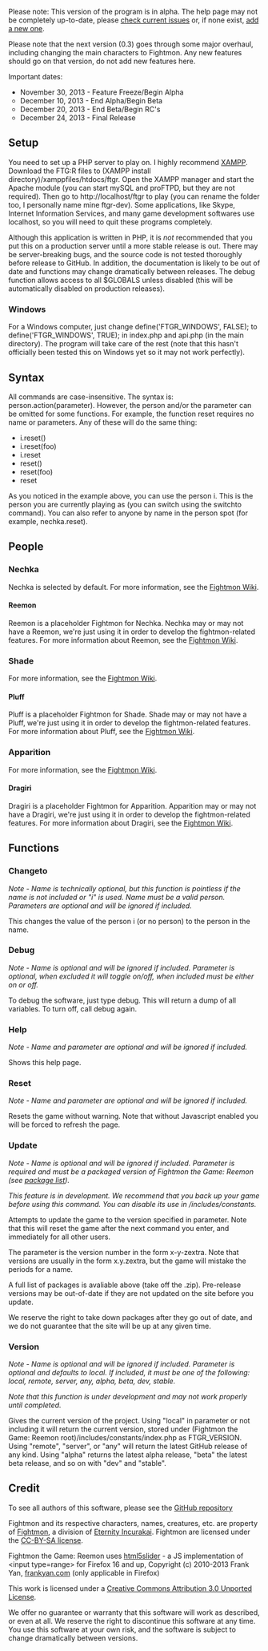 <p>Please note: This version of the program is in alpha.  The help page may not be completely up-to-date, please <a href="https://github.com/iggyvolz/Fightmon-the-Game--Reemon/issues">check current issues</a> or, if none exist, <a href="https://github.com/iggyvolz/Fightmon-the-Game--Reemon/issues/new">add a new one</a>.</p>
<p>Please note that the next version (0.3) goes through some major overhaul, including changing the main characters to Fightmon.  Any new features should go on that version, do not add new features here.</p>
<p>Important dates:
<ul>
	<li style="list-style-type:disc;">November 30, 2013 - Feature Freeze/Begin Alpha</li>
	<li style="list-style-type: circle;">December 10, 2013 - End Alpha/Begin Beta</li>
	<li style="list-style-type: circle;">December 20, 2013 - End Beta/Begin RC's</li>
	<li style="list-style-type: circle;">December 24, 2013 - Final Release</li>
</ul></p>
<h2>Setup</h2>
<p>You need to set up a PHP server to play on.  I highly recommend <a href="http://www.apachefriends.org/en/xampp.html">XAMPP</a>.  Download the FTG:R files to (XAMPP install directory)/xamppfiles/htdocs/ftgr.  Open the XAMPP manager and start the Apache module (you can start mySQL and proFTPD, but they are not required).  Then go to http://localhost/ftgr to play (you can rename the folder too, I personally name mine ftgr-dev).  Some applications, like Skype, Internet Information Services, and many game development softwares use localhost, so you will need to quit these programs completely. </p>
<p>Although this application is written in PHP, it is <em>not</em> recommended that you put this on a production server until a more stable release is out.  There may be server-breaking bugs, and the source code is not tested thoroughly before release to GitHub.  In addition, the documentation is likely to be out of date and functions may change dramatically between releases.  The debug function allows access to all $GLOBALS unless disabled (this will be automatically disabled on production releases).</p>
<h3>Windows</h3>
<p>For a Windows computer, just change define('FTGR_WINDOWS', FALSE); to define('FTGR_WINDOWS', TRUE); in index.php and api.php (in the main directory).  The program will take care of the rest (note that this hasn't officially been tested this on Windows yet so it may not work perfectly).</p>
<h2>Syntax</h2>
<p>All commands are case-insensitive.  The syntax is: person.action(parameter).  However, the person and/or the parameter can be omitted for some functions.  For example, the function reset requires no name or parameters.  Any of these will do the same thing:<p>
<ul>
	<li>i.reset()</li>
	<li>i.reset(foo)</li>
	<li>i.reset</li>
	<li>reset()</li>
	<li>reset(foo)</li>
	<li>reset</li>
</ul>
<p>As you noticed in the example above, you can use the person i.  This is the person you are currently playing as (you can switch using the switchto command).  You can also refer to anyone by name in the person spot (for example, nechka.reset).</p>
<h2>People</h2>
<h3>Nechka</h3>
Nechka is selected by default.  For more information, see the <a href="http://fightmon.wikia.com/wiki/Nechka">Fightmon Wiki</a>.
<h4>Reemon</h4>
Reemon is a placeholder Fightmon for Nechka.  Nechka may or may not have a Reemon, we're just using it in order to develop the fightmon-related features.
For more information about Reemon, see the <a href="http://fightmon.wikia.com/wiki/Reemon">Fightmon Wiki</a>.
<h3>Shade</h3>
For more information, see the <a href="http://fightmon.wikia.com/wiki/Shade">Fightmon Wiki</a>.
<h4>Pluff</h4>
Pluff is a placeholder Fightmon for Shade.  Shade may or may not have a Pluff, we're just using it in order to develop the fightmon-related features.
For more information about Pluff, see the <a href="http://fightmon.wikia.com/wiki/Pluff">Fightmon Wiki</a>.
<h3>Apparition</h3>
For more information, see the <a href="http://fightmon.wikia.com/wiki/Apparition">Fightmon Wiki</a>.
<h4>Dragiri</h4>
Dragiri is a placeholder Fightmon for Apparition.  Apparition may or may not have a Dragiri, we're just using it in order to develop the fightmon-related features.
For more information about Dragiri, see the <a href="http://fightmon.wikia.com/wiki/Dragiri">Fightmon Wiki</a>.
<h2>Functions</h2>
<h3>Changeto</h3>
<p style="font-style:italic;">Note - Name is technically optional, but this function is pointless if the name is not included or "i" is used.  Name must be a valid person.  Parameters are optional and will be ignored if included.</p>
This changes the value of the person i (or no person) to the person in the name.
<h3>Debug</h3>
<p style="font-style:italic;">Note - Name is optional and will be ignored if included.  Parameter is optional, when excluded it will toggle on/off, when included must be either on or off.</p>
To debug the software, just type debug.  This will return a dump of all variables.  To turn off, call debug again.
<h3>Help</h3>
<p style="font-style:italic;">Note - Name and parameter are optional and will be ignored if included.</p>
Shows this help page.
<h3>Reset</h3>
<p style="font-style:italic;">Note - Name and parameter are optional and will be ignored if included.</p>
Resets the game without warning.  Note that without Javascript enabled you will be forced to refresh the page.
<h3>Update</h3>
<p style="font-style:italic;">Note - Name is optional and will be ignored if included.  Parameter is required and must be a packaged version of Fightmon the Game: Reemon (see <a href="http://fightmon.eternityincurakai.com/fightmon/ftgr/">package list</a>).</p>
<p style="font-style:italic;">This feature is in development.  We recommend that you back up your game before using this command.  You can disable its use in /includes/constants.</p>
<p>Attempts to update the game to the version specified in parameter.  Note that this will reset the game after the next command you enter, and immediately for all other users.</p>
<p>The parameter is the version number in the form x-y-zextra.  Note that versions are usually in the form x.y.zextra, but the game will mistake the periods for a name.</p>
<p>A full list of packages is avaliable above (take off the .zip).  Pre-release versions may be out-of-date if they are not updated on the site before you update.</p>
<p>We reserve the right to take down packages after they go out of date, and we do not guarantee that the site will be up at any given time.</p>

<h3>Version</h3>
<p style="font-style:italic;">Note - Name is optional and will be ignored if included.  Parameter is optional and defaults to local.  If included, it must be one of the following: local, remote, server, any, alpha, beta, dev, stable.</p>
<p style="font-style:italic;">Note that this function is under development and may not work properly until completed.</p>
Gives the current version of the project.  Using "local" in parameter or not including it will return the current version, stored under (Fightmon the Game: Reemon root)/includes/constants/index.php as FTGR_VERSION.  Using "remote", "server", or "any" will return the latest GitHub release of any kind.  Using "alpha" returns the latest alpha release, "beta" the latest beta release, and so on with "dev" and "stable".
<h2>Credit</h2>
<p>To see all authors of this software, please see the <a href="https://github.com/iggyvolz/Fightmon-the-Game--Reemon">GitHub repository</a></p>
<p>Fightmon and its respective characters, names, creatures, etc. are property of <a href="http://fightmon.eternityincurakai.com">Fightmon</a>, a division of <a href="https://eternityincurakai.com">Eternity Incurakai</a>.  Fightmon are licensed under the <a href="http://creativecommons.org/licenses/by-sa/3.0/">CC-BY-SA license</a>.</p>
<p>Fightmon the Game: Reemon uses <a href="https://github.com/fryn/html5slider">html5slider</a> - a JS implementation of &lt;input type=range&gt; for Firefox 16 and up, Copyright (c) 2010-2013 Frank Yan, <a href="http://frankyan.com">frankyan.com</a> (only applicable in Firefox)</p>
<p>This work is licensed under a <a href="http://creativecommons.org/licenses/by/3.0/deed.en_US">Creative Commons Attribution 3.0 Unported License</a>.</p>
<p>We offer no guarantee or warranty that this software will work as described, or even at all.  We reserve the right to discontinue this software at any time.  You use this software at your own risk, and the software is subject to change dramatically between versions.</p>
